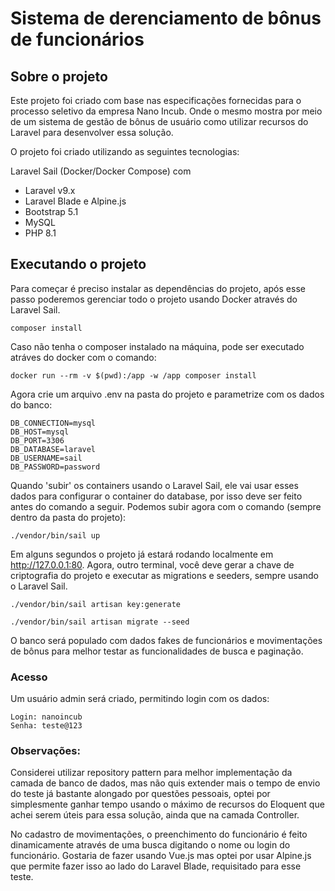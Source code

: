 # Sistema de derenciamento de bônus de funcionários

## Sobre o projeto

Este projeto foi criado com base nas especificações fornecidas para o processo seletivo da empresa Nano Incub. Onde o mesmo mostra por meio de um sistema de gestão de bônus de usuário como utilizar recursos do Laravel para desenvolver essa solução.

O projeto foi criado utilizando as seguintes tecnologias:

Laravel Sail (Docker/Docker Compose) com
- Laravel v9.x
- Laravel Blade e Alpine.js
- Bootstrap 5.1
- MySQL
- PHP 8.1

## Executando o projeto

Para começar é preciso instalar as dependências do projeto, após esse passo poderemos gerenciar todo o projeto usando Docker através do Laravel Sail. 

```
composer install
```
Caso não tenha o composer instalado na máquina, pode ser executado atráves do docker com o comando:
```
docker run --rm -v $(pwd):/app -w /app composer install
```

Agora crie um arquivo .env na pasta do projeto e parametrize com os dados do banco:

```
DB_CONNECTION=mysql
DB_HOST=mysql
DB_PORT=3306
DB_DATABASE=laravel
DB_USERNAME=sail
DB_PASSWORD=password
```

Quando 'subir' os containers usando o Laravel Sail, ele vai usar esses dados para configurar o container do database, por isso deve ser feito antes do comando a seguir. Podemos subir agora com o comando (sempre dentro da pasta do projeto): 

```
./vendor/bin/sail up
```

Em alguns segundos o projeto já estará rodando localmente em 
http://127.0.0.1:80. Agora, outro terminal, você deve gerar a chave de criptografia do projeto e executar as migrations e seeders, sempre usando o Laravel Sail.

```
./vendor/bin/sail artisan key:generate
```
```
./vendor/bin/sail artisan migrate --seed
```

O banco será populado com dados fakes de funcionários e movimentações de bônus para melhor testar as funcionalidades de busca e paginação. 

### Acesso

Um usuário admin será criado, permitindo login com os dados:
```
Login: nanoincub
Senha: teste@123
```

### Observações:

Considerei utilizar repository pattern para melhor implementação da camada de banco de dados, mas não quis extender mais o tempo de envio do teste já bastante alongado por questões pessoais, optei por simplesmente ganhar tempo usando o máximo de recursos do Eloquent que achei serem úteis para essa solução, ainda que na camada Controller. 

No cadastro de movimentações, o preenchimento do funcionário é feito dinamicamente através de uma busca digitando o nome ou login do funcionário. Gostaria de fazer usando Vue.js mas optei por usar Alpine.js que permite fazer isso ao lado do Laravel Blade, requisitado para esse teste. 
